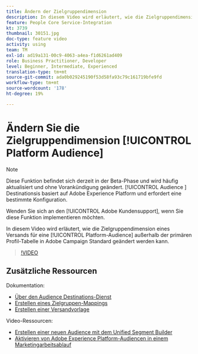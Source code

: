 ```yaml
---
title: Ändern der Zielgruppendimension
description: In diesem Video wird erläutert, wie die Zielgruppendimension eines Versands für eine Platform-Audience außerhalb der primären Profil-Tabelle in Adobe Campaign Standard geändert werden kann.
feature: People Core Service-Integration
kt: 3739
thumbnail: 30151.jpg
doc-type: feature video
activity: using
team: TM
exl-id: ad19a131-00c9-4063-a4ea-f1d6261ad409
role: Business Practitioner, Developer
level: Beginner, Intermediate, Experienced
translation-type: tm+mt
source-git-commit: ada0b029245190f53d58fa93c79c161719bfe9fd
workflow-type: tm+mt
source-wordcount: '178'
ht-degree: 19%

---
```


# Ändern Sie die Zielgruppendimension [!UICONTROL Platform Audience]

>[!NOTE]
>
>Diese Funktion befindet sich derzeit in der Beta-Phase und wird häufig aktualisiert und ohne Vorankündigung geändert. [!UICONTROL Audience ] Destinationsis basiert auf Adobe Experience Platform und erfordert eine bestimmte Konfiguration.
>
>Wenden Sie sich an den [!UICONTROL Adobe Kundensupport], wenn Sie diese Funktion implementieren möchten.

In diesem Video wird erläutert, wie die Zielgruppendimension eines Versands für eine [!UICONTROL Platform-Audience] außerhalb der primären Profil-Tabelle in Adobe Campaign Standard geändert werden kann.

>[!VIDEO](https://video.tv.adobe.com/v/30151?quality=12)

## Zusätzliche Ressourcen

Dokumentation:

* [Über den Audience Destinations-Dienst](https://docs.adobe.com/content/help/en/campaign-standard/using/profiles-and-audiences/working-with-adobe-experience-platform/aep-about-audience-destinations-service.html)
* [Erstellen eines Zielgruppen-Mappings](https://docs.adobe.com/content/help/en/campaign-standard/using/administrating/application-settings/target-mappings-in-campaign.html)
* [Erstellen einer Versandvorlage](https://docs.adobe.com/content/help/de-DE/campaign-standard/using/getting-started/marketing-plans/marketing-activity-templates.html)

Video-Ressourcen:

* [Erstellen einer neuen Audience mit dem Unified Segment Builder](/help/profiles-and-audiences/audience-destinations/creating-audiences-using-segment-builder.md)
* [Aktivieren von Adobe Experience Platform-Audiencen in einem Marketingarbeitsablauf](/help/profiles-and-audiences/audience-destinations/activating-aep-audiences.md)
